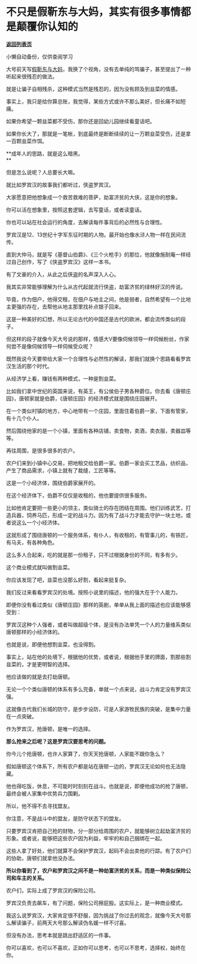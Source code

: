 # 不只是假靳东与大妈，其实有很多事情都是颠覆你认知的

[**返回列表页**](/gzh/记忆承载3)

小懒自动备份，仅供查阅学习

大号前天写[假靳东与大妈](https://mp.weixin.qq.com/s?__biz=MzU0MjYwNDU2Mw==&mid=2247492814&idx=2&sn=0d1223c90e5e5724305c24eb1862b5bc&chksm=fb1a88b2cc6d01a472a855cdafe5dc6de2c3755a8839eb0917ebbbf470d989ce5d4e8a20a3d3&token=6742848&lang=zh_CN&scene=21#wechat_redirect)，我换了个视角，没有去单纯的骂骗子，甚至提出了一种听起来很残忍的做法。  

  

就是让骗子自相残杀，这种模式当然是残忍的，因为没有顾及到韭菜的情感。

  

事实上，我只是给你算总账，我觉得，某些方式或许不那么美好，但长痛不如短痛。  

  

如果你希望一颗韭菜都不受伤，那你还是回幼儿园继续看童话吧。

  

如果你长大了，那就是一笔帐，到底最终是断断续续的让一万颗韭菜受伤，还是拿一百颗韭菜作饵。

  

 **成年人的思路，就是这么暗黑。  
**

  

但是怎么说呢？人总要长大嘛。

  

就比如罗宾汉的故事我们都听过，侠盗罗宾汉。  

  

大家愿意把他想象成一个救苦救难的菩萨，劫富济贫的大侠，这是你的想象。

  

你可以活在想象里，按照这套逻辑，去写童话，或者读童话。

  

你也可以站在社会运行的角度，去解读每件事背后的必然性与合理性。

  

罗宾汉是12、13世纪十字军东征时期的人物。最开始也像水浒人物一样在民间流传。

  

直到大仲马，就是写《基督山伯爵》、《三个火枪手》的那位，他就像施耐庵一样经过自己创作，写了《侠盗罗宾汉》这样一本书。

  

有了文豪的介入，从此之后侠盗的名声深入人心。

  

我其实非常能够理解为什么从古代起就流行侠盗，劫富济贫的绿林好汉的传说。

  

毕竟，作为佃户，他得交租，在佃户与地主之间，他是弱者，自然希望有一个比地主更强的存在，去帮他从地主那里找补点银子回来。

  

这是一种美好的幻想，所以无论古代的中国还是古代的欧洲，都会流传类似的段子。

  

但这样的段子就像今天大号说的那样，情感大V要像伺候领导一样伺候粉丝，作家何尝不是像伺候领导一样伺候受众呢？

  

既然我说今天要带给大家一个合理性与必然性的解读，那我们就换个思路看看罗宾汉生活的那个时代。  

  

从经济学上看，赚钱有两种模式，一种是割韭菜。

  

比如我们拿中世纪的英国来说，有英王，有公侯伯子男各种爵位。你去看《唐顿庄园》，唐顿家就是伯爵，《唐顿庄园》的经济模式就是围绕庄园展开。

  

在一个类似村镇的地方，中心地带有一个庄园，里面住着伯爵一家，下面有管家，有十几个仆人。

  

然后围绕他家的是一个小镇，里面有各种店铺，卖食物，卖酒，卖衣服，卖器皿等等。

  

再往周围，是很多很多的农户。

  

农户们来到小镇中心交易，把地租交给伯爵一家。伯爵一家会买工艺品，纺织品，产生了商品需求，小镇上就有了裁缝，工匠等等。

  

这是一个小经济体，围绕伯爵家展开的。

  

在这个经济体下，伯爵不仅仅是收租的，他也要提供很多服务。

  

比如他肯定要把一些更小的领主，类似骑士的存在团结在周围。他们训练武艺，打造兵器，饲养马匹，形成一定的战斗力。因为有了战斗力才能去守护一块土地，或者说这么一个小经济体。

  

这就形成了围绕唐顿的一个服务体系，有仆人，有收租的，有管事儿的，有铁匠，有马夫，有各种角色。

  

这么多人合起来，吃的就是那一份租子，只不过根据身份的不同，有多有少。

  

这个商业模式就叫做割韭菜。

  

你应该发现了吧，韭菜也没那么好割，看起来挺复杂。

  

我们反过来看看罗宾汉的处境。按照小说里的描述，他的强大在于个人能力。

  

即便你没有看过类似《唐顿庄园》那样的英剧，单单从我上面的描述也应该能够感受到：

  

罗宾汉这种个人强者，或者叫做超级个体，是没有办法单凭一个人的力量维系类似唐顿那样的小经济体的。

  

也就是说，即便他想割韭菜，也没得割。

  

事实上，站在他的处境下，根据他的优势，或者说，根据他手里的牌面，割那些割韭菜的，才是更明智的选择。

  

他应该做的就是去打劫唐顿。

  

无论一个个类似唐顿的体系有多么完备，单就一个点来说，战斗力肯定没有罗宾汉强。

  

这就像古代我们长城的防守，是步步设防，可是人家游牧民族的突破，是集中力量在一点突破。

  

作为罗宾汉，抢唐顿，是唯一的选择。

  

 **那么抢来之后呢？这是罗宾汉要思考的问题。**

  

你今儿个抢唐顿，也许人家算了，你天天抢唐顿，人家能不跟你急么？

  

假如唐顿这个体系下，所有农户都是站在唐顿一边的，罗宾汉无论如何也无法隐藏。

  

他也得吃饭，休息，不可能时时刻刻在战斗。也就是说，即便他成功的抢了唐顿，最终会被人家集中优势兵力围剿。

  

所以，他不得不去寻找盟友。

  

你注意，不是战斗中的盟友，是防守状态下的盟友。

  

只要罗宾汉肯把自己抢的财物，分一部分给周围的农户，就能够树立起劫富济贫的形象。或者说，能够把这些农户因为利益，牢牢的和自己捆绑在一起。

  

这些人拿了好处，他们就算不会保护罗宾汉，起码不会出卖他的行踪。有了农户们的协助，唐顿们就拿他没办法。

  

 **所以你看到了，农户和罗宾汉之间不是一种劫富济贫的关系，而是一种类似保险公司和车主的关系。**

  

农户们，实际上成了罗宾汉的保险公司。

  

罗宾汉负责去飙车，有了问题，保险公司擦屁股。这实际上，是一种商业模式。

  

我这么说罗宾汉，大家肯定很不舒服，因为挑战了你过去的观念，就像今天大号那么解读骗子，前两天大号那么解读伪名媛一样不讨喜。

  

但没有办法，思考本就是跳出舒适区的一件事。  

  

你可以喜欢，也可以不喜欢，正如你可以思考，也可以不思考，选择权，始终在你。

